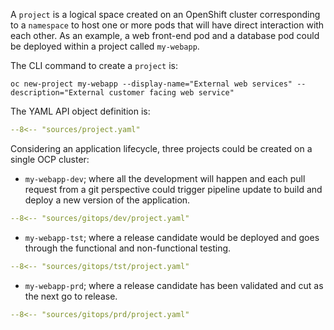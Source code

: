 

A ```project``` is a logical space created on an OpenShift cluster corresponding to a ```namespace``` to host one or more pods that will have direct interaction with each other. 
As an example, a web front-end pod and a database pod could be deployed within a project called ```my-webapp```.

The CLI command to create a ```project``` is:   
```
oc new-project my-webapp --display-name="External web services" --description="External customer facing web service" 
```

The YAML API object definition is:  
```yaml 
--8<-- "sources/project.yaml"
```

Considering an application lifecycle, three projects could be created on a single OCP cluster:  

* ```my-webapp-dev```; where all the development will happen and each pull request from a git perspective could trigger pipeline update to build and deploy a new version of the application.

```yaml
--8<-- "sources/gitops/dev/project.yaml"
```

* ```my-webapp-tst```; where a release candidate would be deployed and goes through the functional and non-functional testing.

```yaml
--8<-- "sources/gitops/tst/project.yaml"
```
  
* ```my-webapp-prd```; where a release candidate has been validated and cut as the next go to release.

```yaml
--8<-- "sources/gitops/prd/project.yaml"
```